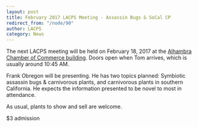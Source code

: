 ```yaml
---
layout: post
title: February 2017 LACPS Meeting - Assassin Bugs & SoCal CP
redirect_from: "/node/90"
author: LACPS
category: News
---
```


<div class="field field-name-body field-type-text-with-summary field-label-hidden"><div class="field-items"><div class="field-item even"><p>The next LACPS meeting will be held on February 18, 2017 at the <a href="/meetings" alt="" title="Where To Go">Alhambra Chamber of Commerce building</a>. Doors open when Tom arrives, which is usually around 10:45 AM.</p>
<p>Frank Obregon will be presenting. He has two topics planned: Symbiotic assassin bugs &amp; carnivorous plants, and carnivorous plants in southern California. He expects the information presented to be novel to most in attendance.</p>
<p>As usual, plants to show and sell are welcome.</p>
<p>$3 admission</p>
</div></div></div>
